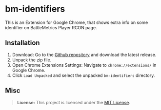# bm-identifiers
This is an Extension for Google Chrome, that shows extra info on some identifier on BattleMetrics Player RCON page.

## Installation
1. Download: Go to the [Github repository](https://github.com/FlQyD/bm-identifiers) and download the latest release.
2. Unpack the zip file.
3. Open Chrome Extensions Settings: Navigate to `chrome://extensions/` in Google Chrome.
4. Click `Load Unpacked` and select the unpacked `bm-identifiers` directory.

## Misc
> **License:** This project is licensed under the [MIT License](https://opensource.org/license/mit).